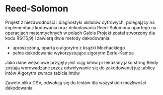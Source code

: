 # Reed-Solomon
Projekt z niezawodności i diagnostyki układów cyfrowych, polegający na implementacji kodowania oraz dekodowania Reed-Solomona opartego na operacjach matemtychnych w polach Galois
Projekt został stworzony dla kodu RS(15,9) i zawierą dwie metody dekodowania:
- uproszczoną, opartą o algorytm z ksązki Mochackiego
- pełne dekodowanie wykorzystujące algorytm Berle-Kampa 

Jako dane wejściowe przyjęty jest ciąg bitów przekazany jako string
Błedy zostają wprowadzane przez odwoływanie się do zakodowanej już tablicy intów
Algorytm zwraca tablcie intów

Zawete pliku CSV, odwołują się do testów dla wszystkich możliwości dekodowania
